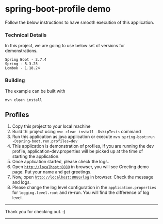 # spring-boot-profile demo 
Follow the below instructions to have smooth execution of this application.

### Technical Details
In this project, we are going to use below set of versions for demonstrations.

    Spring Boot - 2.7.4
    Spring - 5.3.23
    Lombok - 1.18.24

### Building

The example can be built with

    mvn clean install

## Profiles
1. Copy this project to your local machine
2. Build thi project using `mvn clean install -DskipTests` command
3. Run this application as java application or execute `mvn spring-boot:run -Dspring-boot.run.profiles=dev`
4. This application is demonstration of profiles, if you are running the dev profile, application-dev.properties will be picked up at the time of starting the application.
5. Once application started, please check the logs.
6. Open [`http://localhost:8080`](http://localhost:8080) in browser, you will see Greeting demo page. Put your name and get greetings.
7. Now, open [`http://localhost:8080/log`](http://localhost:8080/log) in browser. Check the message and logs.
8. Please change the log level configuration in the `application.properties` for `logging.level.root` and re-run. You will find the difference of log level.

***
Thank you for checking out. :)
***
